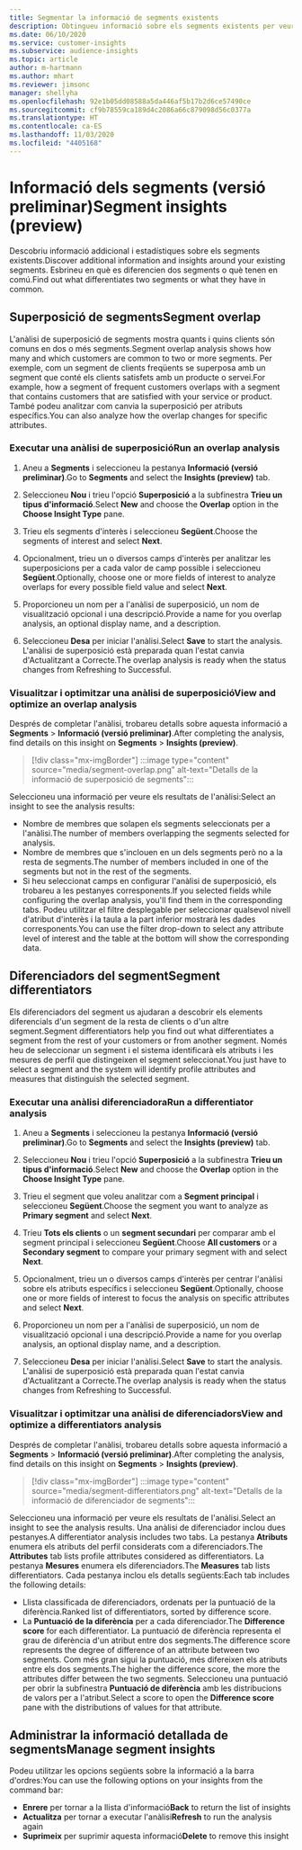 ```yaml
---
title: Segmentar la informació de segments existents
description: Obtingueu informació sobre els segments existents per veure'n les diferències i els aspectes comuns.
ms.date: 06/10/2020
ms.service: customer-insights
ms.subservice: audience-insights
ms.topic: article
author: m-hartmann
ms.author: mhart
ms.reviewer: jimsonc
manager: shellyha
ms.openlocfilehash: 92e1b05dd08588a5da446af5b17b2d6ce57490ce
ms.sourcegitcommit: cf9b78559ca189d4c2086a66c879098d56c0377a
ms.translationtype: HT
ms.contentlocale: ca-ES
ms.lasthandoff: 11/03/2020
ms.locfileid: "4405168"
---
```

# <a name="segment-insights-preview"></a><span data-ttu-id="73f67-103">Informació dels segments (versió preliminar)</span><span class="sxs-lookup"><span data-stu-id="73f67-103">Segment insights (preview)</span></span>

<span data-ttu-id="73f67-104">Descobriu informació addicional i estadístiques sobre els segments existents.</span><span class="sxs-lookup"><span data-stu-id="73f67-104">Discover additional information and insights around your existing segments.</span></span> <span data-ttu-id="73f67-105">Esbrineu en què es diferencien dos segments o què tenen en comú.</span><span class="sxs-lookup"><span data-stu-id="73f67-105">Find out what differentiates two segments or what they have in common.</span></span>

## <a name="segment-overlap"></a><span data-ttu-id="73f67-106">Superposició de segments</span><span class="sxs-lookup"><span data-stu-id="73f67-106">Segment overlap</span></span>

<span data-ttu-id="73f67-107">L'anàlisi de superposició de segments mostra quants i quins clients són comuns en dos o més segments.</span><span class="sxs-lookup"><span data-stu-id="73f67-107">Segment overlap analysis shows how many and which customers are common to two or more segments.</span></span> <span data-ttu-id="73f67-108">Per exemple, com un segment de clients freqüents se superposa amb un segment que conté els clients satisfets amb un producte o servei.</span><span class="sxs-lookup"><span data-stu-id="73f67-108">For example, how a segment of frequent customers overlaps with a segment that contains customers that are satisfied with your service or product.</span></span>
<span data-ttu-id="73f67-109">També podeu analitzar com canvia la superposició per atributs específics.</span><span class="sxs-lookup"><span data-stu-id="73f67-109">You can also analyze how the overlap changes for specific attributes.</span></span>

### <a name="run-an-overlap-analysis"></a><span data-ttu-id="73f67-110">Executar una anàlisi de superposició</span><span class="sxs-lookup"><span data-stu-id="73f67-110">Run an overlap analysis</span></span>

1. <span data-ttu-id="73f67-111">Aneu a **Segments** i seleccioneu la pestanya **Informació (versió preliminar)**.</span><span class="sxs-lookup"><span data-stu-id="73f67-111">Go to **Segments** and select the **Insights (preview)** tab.</span></span>

1. <span data-ttu-id="73f67-112">Seleccioneu **Nou** i trieu l'opció **Superposició** a la subfinestra **Trieu un tipus d'informació**.</span><span class="sxs-lookup"><span data-stu-id="73f67-112">Select **New** and choose the **Overlap** option in the **Choose Insight Type** pane.</span></span>

1. <span data-ttu-id="73f67-113">Trieu els segments d'interès i seleccioneu **Següent**.</span><span class="sxs-lookup"><span data-stu-id="73f67-113">Choose the segments of interest and select **Next**.</span></span>

1. <span data-ttu-id="73f67-114">Opcionalment, trieu un o diversos camps d'interès per analitzar les superposicions per a cada valor de camp possible i seleccioneu **Següent**.</span><span class="sxs-lookup"><span data-stu-id="73f67-114">Optionally, choose one or more fields of interest to analyze overlaps for every possible field value and select **Next**.</span></span>

1. <span data-ttu-id="73f67-115">Proporcioneu un nom per a l'anàlisi de superposició, un nom de visualització opcional i una descripció.</span><span class="sxs-lookup"><span data-stu-id="73f67-115">Provide a name for you overlap analysis, an optional display name, and a description.</span></span>

1. <span data-ttu-id="73f67-116">Seleccioneu **Desa** per iniciar l'anàlisi.</span><span class="sxs-lookup"><span data-stu-id="73f67-116">Select **Save** to start the analysis.</span></span> <span data-ttu-id="73f67-117">L'anàlisi de superposició està preparada quan l'estat canvia d'Actualitzant a Correcte.</span><span class="sxs-lookup"><span data-stu-id="73f67-117">The overlap analysis is ready when the status changes from Refreshing to Successful.</span></span>

### <a name="view-and-optimize-an-overlap-analysis"></a><span data-ttu-id="73f67-118">Visualitzar i optimitzar una anàlisi de superposició</span><span class="sxs-lookup"><span data-stu-id="73f67-118">View and optimize an overlap analysis</span></span>

<span data-ttu-id="73f67-119">Després de completar l'anàlisi, trobareu detalls sobre aquesta informació a **Segments** > **Informació (versió preliminar)**.</span><span class="sxs-lookup"><span data-stu-id="73f67-119">After completing the analysis, find details on this insight on **Segments** > **Insights (preview)**.</span></span>

> [!div class="mx-imgBorder"]
> :::image type="content" source="media/segment-overlap.png" alt-text="Detalls de la informació de superposició de segments":::

<span data-ttu-id="73f67-121">Seleccioneu una informació per veure els resultats de l'anàlisi:</span><span class="sxs-lookup"><span data-stu-id="73f67-121">Select an insight to see the analysis results:</span></span>

- <span data-ttu-id="73f67-122">Nombre de membres que solapen els segments seleccionats per a l'anàlisi.</span><span class="sxs-lookup"><span data-stu-id="73f67-122">The number of members overlapping the segments selected for analysis.</span></span>
- <span data-ttu-id="73f67-123">Nombre de membres que s'inclouen en un dels segments però no a la resta de segments.</span><span class="sxs-lookup"><span data-stu-id="73f67-123">The number of members included in one of the segments but not in the rest of the segments.</span></span>
- <span data-ttu-id="73f67-124">Si heu seleccionat camps en configurar l'anàlisi de superposició, els trobareu a les pestanyes corresponents.</span><span class="sxs-lookup"><span data-stu-id="73f67-124">If you selected fields while configuring the overlap analysis, you'll find them in the corresponding tabs.</span></span> <span data-ttu-id="73f67-125">Podeu utilitzar el filtre desplegable per seleccionar qualsevol nivell d'atribut d'interès i la taula a la part inferior mostrarà les dades corresponents.</span><span class="sxs-lookup"><span data-stu-id="73f67-125">You can use the filter drop-down to select any attribute level of interest and the table at the bottom will show the corresponding data.</span></span>

## <a name="segment-differentiators"></a><span data-ttu-id="73f67-126">Diferenciadors del segment</span><span class="sxs-lookup"><span data-stu-id="73f67-126">Segment differentiators</span></span>

<span data-ttu-id="73f67-127">Els diferenciadors del segment us ajudaran a descobrir els elements diferencials d'un segment de la resta de clients o d'un altre segment.</span><span class="sxs-lookup"><span data-stu-id="73f67-127">Segment differentiators help you find out what differentiates a segment from the rest of your customers or from another segment.</span></span> <span data-ttu-id="73f67-128">Només heu de seleccionar un segment i el sistema identificarà els atributs i les mesures de perfil que distingeixen el segment seleccionat.</span><span class="sxs-lookup"><span data-stu-id="73f67-128">You just have to select a segment and the system will identify profile attributes and measures that distinguish the selected segment.</span></span>

### <a name="run-a-differentiator-analysis"></a><span data-ttu-id="73f67-129">Executar una anàlisi diferenciadora</span><span class="sxs-lookup"><span data-stu-id="73f67-129">Run a differentiator analysis</span></span>

1. <span data-ttu-id="73f67-130">Aneu a **Segments** i seleccioneu la pestanya **Informació (versió preliminar)**.</span><span class="sxs-lookup"><span data-stu-id="73f67-130">Go to **Segments** and select the **Insights (preview)** tab.</span></span>

1. <span data-ttu-id="73f67-131">Seleccioneu **Nou** i trieu l'opció **Superposició** a la subfinestra **Trieu un tipus d'informació**.</span><span class="sxs-lookup"><span data-stu-id="73f67-131">Select **New** and choose the **Overlap** option in the **Choose Insight Type** pane.</span></span>

1. <span data-ttu-id="73f67-132">Trieu el segment que voleu analitzar com a **Segment principal** i seleccioneu **Següent**.</span><span class="sxs-lookup"><span data-stu-id="73f67-132">Choose the segment you want to analyze as **Primary segment** and select **Next**.</span></span>

1. <span data-ttu-id="73f67-133">Trieu **Tots els clients** o un **segment secundari** per comparar amb el segment principal i seleccioneu **Següent**.</span><span class="sxs-lookup"><span data-stu-id="73f67-133">Choose **All customers** or a **Secondary segment** to compare your primary segment with and select **Next**.</span></span>

1. <span data-ttu-id="73f67-134">Opcionalment, trieu un o diversos camps d'interès per centrar l'anàlisi sobre els atributs específics i seleccioneu **Següent**.</span><span class="sxs-lookup"><span data-stu-id="73f67-134">Optionally, choose one or more fields of interest to focus the analysis on specific attributes and select **Next**.</span></span>

1. <span data-ttu-id="73f67-135">Proporcioneu un nom per a l'anàlisi de superposició, un nom de visualització opcional i una descripció.</span><span class="sxs-lookup"><span data-stu-id="73f67-135">Provide a name for you overlap analysis, an optional display name, and a description.</span></span>

1. <span data-ttu-id="73f67-136">Seleccioneu **Desa** per iniciar l'anàlisi.</span><span class="sxs-lookup"><span data-stu-id="73f67-136">Select **Save** to start the analysis.</span></span> <span data-ttu-id="73f67-137">L'anàlisi de superposició està preparada quan l'estat canvia d'Actualitzant a Correcte.</span><span class="sxs-lookup"><span data-stu-id="73f67-137">The overlap analysis is ready when the status changes from Refreshing to Successful.</span></span>

### <a name="view-and-optimize-a-differentiators-analysis"></a><span data-ttu-id="73f67-138">Visualitzar i optimitzar una anàlisi de diferenciadors</span><span class="sxs-lookup"><span data-stu-id="73f67-138">View and optimize a differentiators analysis</span></span>

<span data-ttu-id="73f67-139">Després de completar l'anàlisi, trobareu detalls sobre aquesta informació a **Segments** > **Informació (versió preliminar)**.</span><span class="sxs-lookup"><span data-stu-id="73f67-139">After completing the analysis, find details on this insight on **Segments** > **Insights (preview)**.</span></span>

> [!div class="mx-imgBorder"]
> :::image type="content" source="media/segment-differentiators.png" alt-text="Detalls de la informació de diferenciador de segments":::

<span data-ttu-id="73f67-141">Seleccioneu una informació per veure els resultats de l'anàlisi.</span><span class="sxs-lookup"><span data-stu-id="73f67-141">Select an insight to see the analysis results.</span></span> <span data-ttu-id="73f67-142">Una anàlisi de diferenciador inclou dues pestanyes.</span><span class="sxs-lookup"><span data-stu-id="73f67-142">A differentiator analysis includes two tabs.</span></span> <span data-ttu-id="73f67-143">La pestanya **Atributs** enumera els atributs del perfil considerats com a diferenciadors.</span><span class="sxs-lookup"><span data-stu-id="73f67-143">The **Attributes** tab lists profile attributes considered as differentiators.</span></span> <span data-ttu-id="73f67-144">La pestanya **Mesures** enumera els diferenciadors.</span><span class="sxs-lookup"><span data-stu-id="73f67-144">The **Measures** tab lists differentiators.</span></span> <span data-ttu-id="73f67-145">Cada pestanya inclou els detalls següents:</span><span class="sxs-lookup"><span data-stu-id="73f67-145">Each tab includes the following details:</span></span>

- <span data-ttu-id="73f67-146">Llista classificada de diferenciadors, ordenats per la puntuació de la diferència.</span><span class="sxs-lookup"><span data-stu-id="73f67-146">Ranked list of differentiators, sorted by difference score.</span></span>
- <span data-ttu-id="73f67-147">La **Puntuació de la diferència** per a cada diferenciador.</span><span class="sxs-lookup"><span data-stu-id="73f67-147">The **Difference score** for each differentiator.</span></span> <span data-ttu-id="73f67-148">La puntuació de diferència representa el grau de diferència d'un atribut entre dos segments.</span><span class="sxs-lookup"><span data-stu-id="73f67-148">The difference score represents the degree of difference of an attribute between two segments.</span></span> <span data-ttu-id="73f67-149">Com més gran sigui la puntuació, més difereixen els atributs entre els dos segments.</span><span class="sxs-lookup"><span data-stu-id="73f67-149">The higher the difference score, the more the attributes differ between the two segments.</span></span> <span data-ttu-id="73f67-150">Seleccioneu una puntuació per obrir la subfinestra **Puntuació de diferència** amb les distribucions de valors per a l'atribut.</span><span class="sxs-lookup"><span data-stu-id="73f67-150">Select a score to open the **Difference score** pane with the distributions of values for that attribute.</span></span>

## <a name="manage-segment-insights"></a><span data-ttu-id="73f67-151">Administrar la informació detallada de segments</span><span class="sxs-lookup"><span data-stu-id="73f67-151">Manage segment insights</span></span>

<span data-ttu-id="73f67-152">Podeu utilitzar les opcions següents sobre la informació a la barra d'ordres:</span><span class="sxs-lookup"><span data-stu-id="73f67-152">You can use the following options on your insights from the command bar:</span></span>

- <span data-ttu-id="73f67-153">**Enrere** per tornar a la llista d'informació</span><span class="sxs-lookup"><span data-stu-id="73f67-153">**Back** to return the list of insights</span></span>
- <span data-ttu-id="73f67-154">**Actualitza** per tornar a executar l'anàlisi</span><span class="sxs-lookup"><span data-stu-id="73f67-154">**Refresh** to run the analysis again</span></span>
- <span data-ttu-id="73f67-155">**Suprimeix** per suprimir aquesta informació</span><span class="sxs-lookup"><span data-stu-id="73f67-155">**Delete** to remove this insight</span></span>
